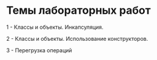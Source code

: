 # Темы лабораторных работ

1 - Классы и объекты. Инкапсуляция.

2 - Классы и объекты. Использование конструкторов.

3 - Перегрузка операций